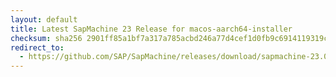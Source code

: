 ```yaml
---
layout: default
title: Latest SapMachine 23 Release for macos-aarch64-installer
checksum: sha256 2901ff85a1bf7a317a785acbd246a77d4cef1d0fb9c6914119319cf251d200bb
redirect_to:
  - https://github.com/SAP/SapMachine/releases/download/sapmachine-23.0.1/sapmachine-jdk-23.0.1_macos-aarch64_bin.dmg
---
```

